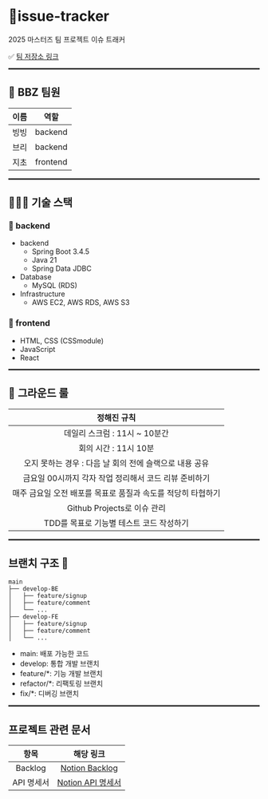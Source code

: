 # 🎯issue-tracker

2025 마스터즈 팀 프로젝트 이슈 트래커

✅ [팀 저장소 링크](https://github.com/codesquad-masters2025-team04/issue-tracker)

<hr style="height:3px; background-color:#333; border:none;">

## 👥 BBZ 팀원

| 이름 |   역할   |
| :--: | :------: |
| 빙빙 | backend  |
| 브리 | backend  |
| 지초 | frontend |

<hr style="height:3px; background-color:#333; border:none;">

## 🧑🏻‍💻 기술 스택

### 👥 backend

- backend
  - Spring Boot 3.4.5
  - Java 21
  - Spring Data JDBC
- Database
  - MySQL (RDS)
- Infrastructure
  - AWS EC2, AWS RDS, AWS S3

### 👥 frontend

- HTML, CSS (CSSmodule)
- JavaScript
- React

<hr style="height:3px; background-color:#333; border:none;">

## 🤝 그라운드 룰

|                         정해진 규칙                          |
| :----------------------------------------------------------: |
|                데일리 스크럼 : 11시 ~ 10분간                 |
|                    회의 시간 : 11시 10분                     |
|   오지 못하는 경우 : 다음 날 회의 전에 슬랙으로 내용 공유    |
|    금요일 00시까지 각자 작업 정리해서 코드 리뷰 준비하기     |
| 매주 금요일 오전 배포를 목표로 품질과 속도를 적당히 타협하기 |
|                 Github Projects로 이슈 관리                  |
|           TDD를 목표로 기능별 테스트 코드 작성하기           |

<hr style="height:3px; background-color:#333; border:none;">

## 브랜치 구조 👀

```
main
├── develop-BE
│   ├── feature/signup
│   ├── feature/comment
│   └── ...
├── develop-FE
│   ├── feature/signup
│   ├── feature/comment
│   └── ...
```

- main: 배포 가능한 코드
- develop: 통합 개발 브랜치
- feature/\*: 기능 개발 브랜치
- refactor/\*: 리팩토링 브랜치
- fix/\*: 디버깅 브랜치

<hr style="height:3px; background-color:#333; border:none;">

## 프로젝트 관련 문서

|    항목    |                                                     해당 링크                                                     |
| :--------: | :---------------------------------------------------------------------------------------------------------------: |
|  Backlog   | [Notion Backlog](https://www.notion.so/1f100b3b8482806d89f8f4710cd95521?v=1f100b3b84828175a92d000ce39e2a75&pvs=4) |
| API 명세서 |      [Notion API 명세서](https://unmarred-screw-441.notion.site/API-1ed00b3b848280539480e7d84518f34c?pvs=4)       |
